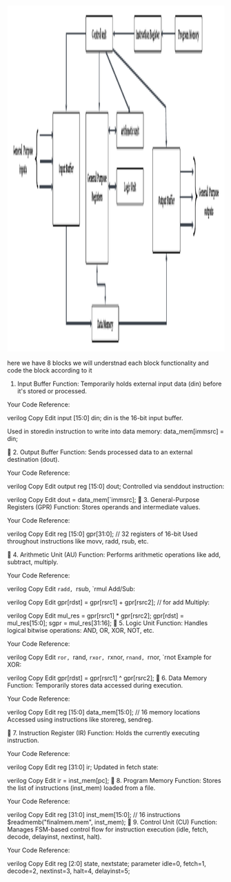 <img src="Blank diagram.png" width="1200" height="800">

here we have 8 blocks 
we will understnad each block functionality and code the block according to it 

  1. Input Buffer
Function: Temporarily holds external input data (din) before it's stored or processed.

Your Code Reference:

verilog
Copy
Edit
input [15:0] din;
din is the 16-bit input buffer.

Used in storedin instruction to write into data memory: data_mem[immsrc] = din;

🔷 2. Output Buffer
Function: Sends processed data to an external destination (dout).

Your Code Reference:

verilog
Copy
Edit
output reg [15:0] dout;
Controlled via senddout instruction:

verilog
Copy
Edit
dout = data_mem[`immsrc];
🔷 3. General-Purpose Registers (GPR)
Function: Stores operands and intermediate values.

Your Code Reference:

verilog
Copy
Edit
reg [15:0] gpr[31:0]; // 32 registers of 16-bit
Used throughout instructions like movv, radd, rsub, etc.

🔷 4. Arithmetic Unit (AU)
Function: Performs arithmetic operations like add, subtract, multiply.

Your Code Reference:

verilog
Copy
Edit
`radd, `rsub, `rmul
Add/Sub:

verilog
Copy
Edit
gpr[rdst] = gpr[rsrc1] + gpr[rsrc2]; // for add
Multiply:

verilog
Copy
Edit
mul_res = gpr[rsrc1] * gpr[rsrc2];
gpr[rdst] = mul_res[15:0];
sgpr = mul_res[31:16];
🔷 5. Logic Unit
Function: Handles logical bitwise operations: AND, OR, XOR, NOT, etc.

Your Code Reference:

verilog
Copy
Edit
`ror, `rand, `rxor, `rxnor, `rnand, `rnor, `rnot
Example for XOR:

verilog
Copy
Edit
gpr[rdst] = gpr[rsrc1] ^ gpr[rsrc2];
🔷 6. Data Memory
Function: Temporarily stores data accessed during execution.

Your Code Reference:

verilog
Copy
Edit
reg [15:0] data_mem[15:0]; // 16 memory locations
Accessed using instructions like storereg, sendreg.

🔷 7. Instruction Register (IR)
Function: Holds the currently executing instruction.

Your Code Reference:

verilog
Copy
Edit
reg [31:0] ir;
Updated in fetch state:

verilog
Copy
Edit
ir = inst_mem[pc];
🔷 8. Program Memory
Function: Stores the list of instructions (inst_mem) loaded from a file.

Your Code Reference:

verilog
Copy
Edit
reg [31:0] inst_mem[15:0]; // 16 instructions
$readmemb("finalmem.mem", inst_mem);
🔷 9. Control Unit (CU)
Function: Manages FSM-based control flow for instruction execution (idle, fetch, decode, delayinst, nextinst, halt).

Your Code Reference:

verilog
Copy
Edit
reg [2:0] state, nextstate;
parameter idle=0, fetch=1, decode=2, nextinst=3, halt=4, delayinst=5;
